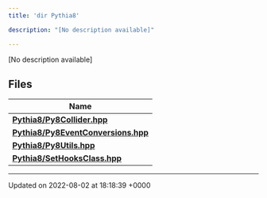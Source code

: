 ```yaml
---
title: 'dir Pythia8'

description: "[No description available]"

---
```







[No description available]

## Files

| Name           |
| -------------- |
| **[Pythia8/Py8Collider.hpp](/documentation/code/gambit_sphinx/files/py8collider_8hpp/#file-py8collider.hpp)**  |
| **[Pythia8/Py8EventConversions.hpp](/documentation/code/gambit_sphinx/files/py8eventconversions_8hpp/#file-py8eventconversions.hpp)**  |
| **[Pythia8/Py8Utils.hpp](/documentation/code/gambit_sphinx/files/py8utils_8hpp/#file-py8utils.hpp)**  |
| **[Pythia8/SetHooksClass.hpp](/documentation/code/gambit_sphinx/files/sethooksclass_8hpp/#file-sethooksclass.hpp)**  |






-------------------------------

Updated on 2022-08-02 at 18:18:39 +0000
